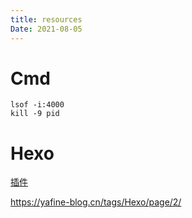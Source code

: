 ```yaml
---
title: resources
Date: 2021-08-05
---
```


# Cmd

```
lsof -i:4000
kill -9 pid
```



# Hexo

[插件](https://www.dazhuanlan.com/geekgirl0201/topics/1011999)

https://yafine-blog.cn/tags/Hexo/page/2/
